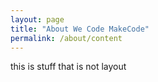 ```yaml
---
layout: page
title: "About We Code MakeCode"
permalink: /about/content
---
```


this is stuff that is not layout

